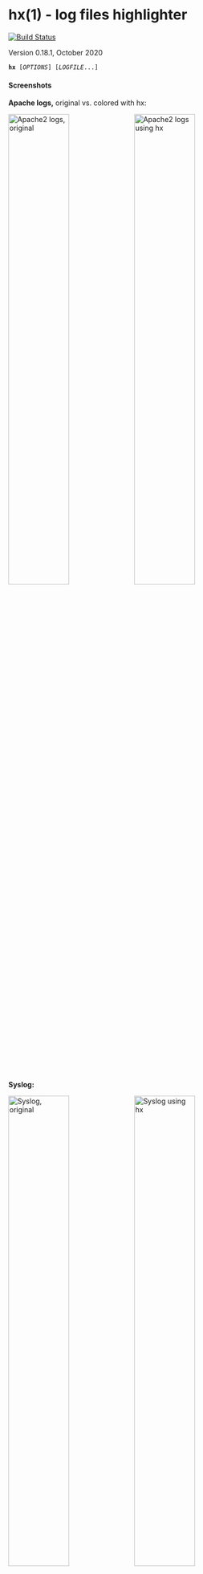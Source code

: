 [//]: # (This file was autogenerated from the man page with 'make README.md')

# hx(1) - log files highlighter

[![Build Status](https://travis-ci.org/mle86/hx.svg?branch=master)](https://travis-ci.org/mle86/hx)


Version 0.18.1, October 2020

<pre><code><b>hx</b> [<i>OPTIONS</i>] [<i>LOGFILE</i>...]</code></pre>

#### Screenshots

**Apache logs,** original vs. colored with hx:

[<img alt="Apache2 logs, original" src="/doc/img/apache0.png" width="49%">](/doc/img/apache0.png)
[<img alt="Apache2 logs using hx" src="/doc/img/apache1.png" width="49%">](/doc/img/apache1.png)

**Syslog:**

[<img alt="Syslog, original" src="/doc/img/syslog0.png" width="49%">](/doc/img/syslog0.png)
[<img alt="Syslog using hx" src="/doc/img/syslog1.png" width="49%">](/doc/img/syslog1.png)


→ [More Screenshots](/doc/Screenshots.md)



<a name="description"></a>

# Description

**hx** is a log files highlighter.

Its main purpose is to make long log files
with long lines
easier to grasp at a glance
through simple, consistent coloring.

It will never change any of its input
besides adding ANSI color sequences to it
(with two exceptions:
it will add a very visible dot
at the start of every line
for better visual line separation,
and it will add a dashed separator line
once after the stdin input pauses
for better visual separation
between “old” and “new” lines).

It understands a few more or less commonly-used log entry formats,
most importantly the standard **syslog** format.
Apart from that, it can guess some less-defined formats
such as a leading timestamp
or a trailing error source filename.

It is well suited for handling running logs
such as returned by “**tail&nbsp;-f /var/log/syslog**”.

<a name="installation"></a>

# Installation

```
# make install
```

This will copy the hx script to <code>/usr/local/bin/<b>hx</b></code>
and the man page to <code>/usr/local/share/man/man1/<b>hx.1</b>.gz</code>.
The script's internal modules
will be copied to `/usr/local/lib/hx-modules/`.



<a name="options"></a>

# Options


* **--ecma48**  
  Forces the program to output only basic, ECMA-48-compatible ANSI coloring codes.
  This will lead to less colorful output
  but should increase compatibility
  in case your terminal does not support the extended coloring sequences.

<a name="output"></a>

# Output

**hx** makes extensive use of ANSI coloring sequences,
including the “**CSI&nbsp;38;5;**_n_&nbsp;**m**” sequence
for extended color selection
and the “**CSI&nbsp;38;2;**_r_**;**_g_**;**_b_&nbsp;**m**” sequence
for RGB true-color selection.
They may not be supported by all terminals currently in use.
Use the **--ecma48** option
if you want **hx** to use ECMA-48-compatible ANSI sequences only.
This will lead to less colorful output
but should increase compatibility.
Alternatively, the
[_HX_COLORS_ environment variable](#hx_colors-environment-variable)
can be used
to manually set all coloring to compatible sequences.

The default colors are optimized for a black terminal background.

<a name="coloring-rationale"></a>

### Coloring Rationale

Generally the program tries to identify to the main log message part
and print it in the terminal's _default color_ (white).
All other parts of the log message will be colored differently
to visually separate them:
the metadata prefix will be _yellow_,
additional information at the end will be _grey_,
and additional information
between the yellow metadata prefix and the white message
will be _yellowish-grey_.

The following sections
list typical log line parts
and how they fit into these broader categories.

<a name="metadata-prefix"></a>

### Metadata Prefix

Most log lines start with metadata.
The program will color all of it _yellow_.
This includes the
**timestamp**,
the
**application name**
and/or
**PID**,
the
**hostname**,
the
**username**,
and the
**log level**.

<a name="informational-prefix"></a>

### Informational Prefix

This is log metadata considered non-essential
or additional information
located between the log metadata prefix and the message content,
including
syslog **message IDs**,
**client addresses** and **usernames**,
or
RFC-5424 **structured data**.
It'll be colored _yellowish-grey_.

<a name="log-message"></a>

### Log Message

The only part which will be printed in the terminal's
_standard&nbsp;color_ (usually _white_),
this is the actual log message content.
Any recognized
**exception class name** prefix
or
**error code** prefix
will also be _bolded_.

<a name="informational-suffix"></a>

### Informational Suffix

This is data considered non-essential to the log message,
including 
**bracketed suffixes**,
error source **file/lineno**,
**stack traces**,
and
**JSON error data**.

<a name="others"></a>

### Others


* Additionally, all “informational” sections
  may contain HTTP status codes
  which will be colored appropriately:
  1xx&nbsp;Info/​3xx Redirection&nbsp;= _yellow_,
  2xx&nbsp;Success&nbsp;= _green_,
  4xx&nbsp;Client Error&nbsp;= _red_,
  5xx&nbsp;Server Error&nbsp;= _pink_.
* Similar coloring will be applied to Postfix DSN codes.
* JSON object keys will be _bolded_.
* File basenames will be _bolded_.
* The syslog prefix “message repeated N times: [”
  will be colored _blue_.

<a name="hx_colors-environment-variable"></a>

# HX_COLORS Environment Variable

The _HX_COLORS_ environment variable, if set and non-empty,
is read on start-up for color definitions
which will overwrite the default colors
(described in the
“[Output](#output)”
section above).

The variable supports section—color assignments
like this: “**ap=38;5;90**”.
This assigns the ANSI color 38;5;90 (dark violet)
to the _ap_ section (app name/PID).

Multiple assignments must be separated with colons (**:**).
Multiple assignments to the same section overwrite earlier assignments.
If the equals sign is not followed by a digit, the trailing part is assumed to be a section name;
for example, “**ap=hn**” assigns the _hn_ (hostname) color to _ap_ (app/PID).
The special section name “<b>\*</b>”
assigns a color definition
to all sections not previously assigned in the variable.

<a name="valid-sections"></a>

### Valid sections:


* **SY**  
  The line-start symbol in case of a normal line.
* **ML**  
  The line-start symbol in case of a meta line (such as “tail&nbsp;-f” filename headers).
  Also the meta line content.
* **CL**  
  The line-start symbol in case of a continuation line.
* **RP**  
  Syslog repeated message wrapper.
* **FS**  
  Separator line on input read pause.
* **dt**  
  Date/time.
* **ap**  
  Application name or process ID (PID).
* **hn**  
  Source hostname.
* **ix**  
  Informational message prefix.
* **in**  
  Informational message suffix.
* **le**  
  Log levels _error_ and higher.
* **lw**  
  Log levels _warning_ and higher.
* **ll**  
  All other log levels.
* **ms**  
  Message content.
* **er**  
  Error class name or error code.
* **eq**  
  Error class namespace.
* **tr**  
  Stack traces
  and error source (file/lineno).
* **st**  
  Exception stacks.
* **sm**  
  Exception stack single messages (only if more than one).
* **fl**  
  File basenames and/or line numbers.
* **fn**  
  Function names (in stack traces).
* **jw**  
  Top-level JSON enclosure characters ([] or {}).
* **ke**  
  Keys in key—value structures such as JSON.
* **h1**  
  HTTP&nbsp;1xx status codes (Informational).
* **h2**  
  HTTP&nbsp;2xx status codes (Success).
* **h3**  
  HTTP&nbsp;3xx status codes (Redirection).
* **h4**  
  HTTP&nbsp;4xx status codes (Client Error).
* **h5**  
  HTTP&nbsp;5xx status codes (Server Error).
* **h6**  
  HTTP&nbsp;4xx status codes considered less important,
  such as HTTP&nbsp;404&nbsp;Not Found.
* <b>*</b>  
  All sections not previously assigned.

<a name="defaults"></a>

### Defaults

By default,
**hx** produces output
as if it had been given
this _HX_COLORS_ value:

**SY**=33:​**CL**=38;2;113;97;25:​**ML**=38;2;114;204;204:​**FS**=32;2:​**RP**=34:​**dt**=SY:​**hn**=SY:​**ap**=SY:​**ms**=0:​**ll**=SY:​**lw**=38;5;220:​**le**=38;2;255;145;36:​**in**=38;5;243:​**ix**=38;2;125;117;83:​**tr**=in:​**st**=in:​**sm**=ms:​**eq**=ms:​**er**=1:​**fl**=1:​**fn**=1:​**jw**=1:​**ke**=1:​**h1**=38;2;202;214;98:​**h2**=38;2;98;214;113:​**h3**=h1:​**h4**=38;2;235;41;41:​**h5**=38;5;199;1:​**h6**=38;2;155;72;72

When using the **--ecma48** option,
**hx** uses output settings
equivalent to these _HX_COLORS_ settings:

**SY**=33:​**CL**=33;2:​**ML**=36:​**FS**=32;2:​**RP**=34:​**dt**=SY:​**hn**=SY:​**ap**=SY:​**ms**=0:​**ll**=33:​**lw**=33;1:​**le**=33;1:​**in**=37;2:​**ix**=in:​**tr**=in:​**st**=in:​**sm**=ms:​**eq**=ms:​**er**=1:​**fl**=1:​**fn**=1:​**jw**=1:​**ke**=1:​**h1**=33:​**h2**=32:​**h3**=h1:​**h4**=31;1:​**h5**=31;1:​**h6**=31

<a name="hx_settings-environment-variable"></a>

# HX_SETTINGS Environment Variable

The _HX_SETTINGS_ environment variable,
if set and non-empty,
is read on start-up
to change various run-time settings.

Boolean options can be switched on simply by including their option keyword
and switched off by prefixing them with “**no**”.
For example, the **--ecma48** compatibility output mode
is enabled by adding the “_ecma48_” keyword
to the variable
and explicitly disabled
by adding the “_noecma48_” keyword.
Some options take an optional or required value;
supply it after an equals sign (**=**).
Option values may be enclosed with doublequotes (**"**).
This is required for values which contain spaces or doublequotes
(which must be escaped with backslashes).
Multiple option keywords must be separated by one or more spaces.

<a name="supported-options"></a>

### Supported options:


* **ecma48**, **48**  
  Enables the compatibility output mode.
  Equivalent to the **--ecma48** command line option.  
  Default: disabled.
* **pausewait**[**=**_delay_], **pw**  
  Enables printing the separator line once
  as soon as the input pauses for at least _delay_ milliseconds.
  (The _delay_ default is **200** if missing.)
  Has no effect if **pausesep** is unset.  
  Default: enabled, 200ms.
* **pausesep**[=_char_], **ps**  
  Enables printing the separator line once
  as soon as the input pauses for several milliseconds.
  The line will consist of this _char_,
  repeated until the terminal line is filled.
  (The _char_ default is "**⁻**" if missing.)
  Has no effect if **pausewait** is unset.
* **lineprefix**=_symbol_, **px**  
  Enables or disables line prefixes
  for all line types at once.
  See **loglineprefix**,
  **metalineprefix**,
  and **contlineprefix** below.  
  Default: enabled, "● ".
* **loglineprefix**=_symbol_, **lp**  
  Line prefix string for regular output lines.
  (See **lineprefix**.)
* **contlineprefix**=_symbol_, **cp**  
  Line prefix string for continuation lines.
  (See **lineprefix**.)
* **metalineprefix**=_symbol_, **mp**  
  Line prefix string for meta lines.
  (See **lineprefix**.)

<a name="defaults"></a>

### Defaults:

By default,
**hx** produces output
as if it had been given
this _HX_SETTINGS_ value:

**px**="● " **ps**="⁻" **pw**=200 **no48** 


<a name="standards"></a>

# Standards

_Control Functions for Character-Imaging I/O Devices_,
[Standard ECMA-48](http://www.ecma-international.org/publications/files/ECMA-ST/ECMA-48,%202nd%20Edition,%20August%201979.pdf),
August 1979.

<a name="see-also"></a>

# See Also

**tail**(1),
**console_codes**(4).
